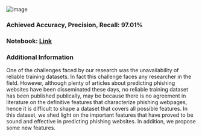 ![image](https://github.com/Kmohamedalie/Phishing-Websites/assets/63104472/505ed2f7-09d6-45c2-aca8-582564bd2c15)



### **Achieved Accuracy, Precision, Recall:** 97.01%

### **Notebook:** [Link](https://archive.ics.uci.edu/dataset/327/phishing+websites)

### **Additional Information**

One of the challenges faced by our research was the unavailability of reliable training datasets. In fact this challenge faces any researcher in the field. However, although plenty of articles about predicting phishing websites have been disseminated these days, no reliable training dataset has been published publically, may be because there is no agreement in literature on the definitive features that characterize phishing webpages, hence it is difficult to shape a dataset that covers all possible features. 
In this dataset, we shed light on the important features that have proved to be sound and effective in predicting phishing websites. In addition, we propose some new features.
